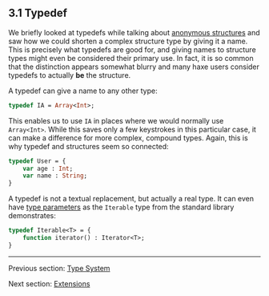 ## 3.1 Typedef

We briefly looked at typedefs while talking about [anonymous structures](2.5-Anonymous_Structure.md) and saw how we could shorten a complex structure type by giving it a name. This is precisely what typedefs are good for, and giving names to structure types might even be considered their primary use. In fact, it is so common that the distinction appears somewhat blurry and many haxe users consider typedefs to actually **be** the structure.

A typedef can give a name to any other type:

```haxe
typedef IA = Array<Int>;
```
This enables us to use `IA` in places where we would normally use `Array<Int>`. While this saves only a few keystrokes in this particular case, it can make a difference for more complex, compound types. Again, this is why typedef and structures seem so connected:

```haxe
typedef User = {
    var age : Int;
    var name : String;
}
```
A typedef is not a textual replacement, but actually a real type. It can even have [type parameters](3.2-Type_Parameters.md) as the `Iterable` type from the standard library demonstrates:

```haxe
typedef Iterable<T> = {
	function iterator() : Iterator<T>;
}
```

---

Previous section: [Type System](3-Type_System.md)

Next section: [Extensions](3.1.1-Extensions.md)